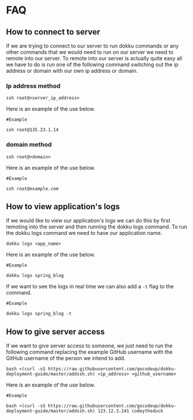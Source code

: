 # FAQ

## How to connect to server
If we are trying to connect to our server to run dokku commands or any other commands that we would need to run on our server we need to remote into our server. To remote into our server is actually quite easy all we have to do is run one of the following command switching out the ip address or domain with our own ip address or domain.
### Ip address method
```
ssh root@<server_ip_address>
```
Here is an example of the use below.

```
#Example

ssh root@135.23.1.14
```
### domain method
```
ssh root@<domain>
```
Here is an example of the use below.

 

```
#Example

ssh root@example.com
```

## How to view application's logs
If we would like to view our application's logs we can do this by first remoting into the server and then running the dokku logs command. To run the dokku logs command we need to have our application name.
```
dokku logs <app_name>
```
Here is an example of the use below.

```
#Example

dokku logs spring_blog
```

If we want to see the logs in real time we can also add a `-t` flag to the command.

```
#Example

dokku logs spring_blog -t
```
## How to give server access
If we want to give server access to someone, we just need to run the following command replacing the example GitHub username with the GitHub username of the person we intend to add.
```
bash <(curl -sS https://raw.githubusercontent.com/gocodeup/dokku-deployment-guide/master/addssh.sh) <ip_address> <github_username>
```
Here is an example of the use below.

```
#Example

bash <(curl -sS https://raw.githubusercontent.com/gocodeup/dokku-deployment-guide/master/addssh.sh) 123.12.3.241 codeytheduck
```